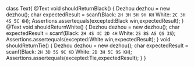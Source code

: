 class Text{
    @Text
    void shouldReturnBlack()
    {
        Dezhou dezhou = new dezhou();
        char expectedResult = scanf(Black: `2H 3H 5H 9H KH` White: `2C 3H 4S 5C 6H`);
        Assertions.assertequals(excepted:Black win,expectedResult);
    }
    @Text
    void shouldReturnWhite()
    {
       Dezhou dezhou = new dezhou();
       char expectedResult = scanf(Black: `2H 4S 4C 2D 4H` White: `2S 8S AS QS 3S`);
       Assertions.assertequals(excepted:White win,expectedResult);
    }
    void shouldReturnTie()
    {
       Dezhou dezhou = new dezhou();
       char expectedResult = scanf(Black: `2H 3D 5S 9C KD` White: `2D 3H 5C 9S KH`);
       Assertions.assertequals(excepted:Tie,expectedResult);
    }
}